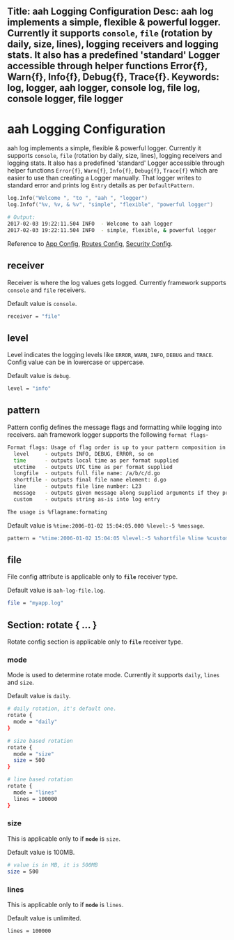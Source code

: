 Title: aah Logging Configuration
Desc: aah log implements a simple, flexible & powerful logger. Currently it supports `console`, `file` (rotation by daily, size,  lines), logging receivers and logging stats. It also has a predefined 'standard' Logger accessible through helper functions Error{f}, Warn{f}, Info{f}, Debug{f}, Trace{f}.
Keywords: log, logger, aah logger, console log, file log, console logger, file logger
---
# aah Logging Configuration

aah log implements a simple, flexible & powerful logger. Currently it supports `console`, `file` (rotation by daily, size,  lines), logging receivers and logging stats. It also has a predefined 'standard' Logger accessible through helper functions `Error{f}`, `Warn{f}`, `Info{f}`, `Debug{f}`, `Trace{f}` which are easier to use than creating a Logger manually. That logger writes to standard error and prints log `Entry` details as per `DefaultPattern`.

```go
log.Info("Welcome ", "to ", "aah ", "logger")
log.Infof("%v, %v, & %v", "simple", "flexible", "powerful logger")
```

```bash
# Output:
2017-02-03 19:22:11.504 INFO  - Welcome to aah logger
2017-02-03 19:22:11.504 INFO  - simple, flexible, & powerful logger
```

Reference to [App Config](app-config.html), [Routes Config](routes-config.html), [Security Config](security-config.html).

## receiver
Receiver is where the log values gets logged. Currently framework supports `console` and `file` receivers.

Default value is `console`.
```bash
receiver = "file"
```

## level
Level indicates the logging levels like `ERROR`, `WARN`, `INFO`, `DEBUG` and `TRACE`. Config value can be in lowercase or uppercase.

Default value is `debug`.
```bash
level = "info"
```

## pattern
Pattern config defines the message flags and formatting while logging into receivers. aah framework logger supports the following `format flags`-
```bash
Format flags: Usage of flag order is up to your pattern composition in the config.
  level     - outputs INFO, DEBUG, ERROR, so on
  time      - outputs local time as per format supplied
  utctime   - outputs UTC time as per format supplied
  longfile  - outputs full file name: /a/b/c/d.go
  shortfile - outputs final file name element: d.go
  line      - outputs file line number: L23
  message   - outputs given message along supplied arguments if they present
  custom    - outputs string as-is into log entry

The usage is %flagname:formating
```

Default value is `%time:2006-01-02 15:04:05.000 %level:-5 %message`.
```bash
pattern = "%time:2006-01-02 15:04:05 %level:-5 %shortfile %line %custom:- %message"
```

## file
File config attribute is applicable only to **`file`** receiver type.

Default value is `aah-log-file.log`.
```bash
file = "myapp.log"
```

## Section: rotate { ... }
Rotate config section is applicable only to **`file`** receiver type.

### mode
Mode is used to determine rotate mode. Currently it supports `daily`, `lines` and `size`.

Default value is `daily`.
```bash
# daily rotation, it's default one.
rotate {
  mode = "daily"
}

# size based rotation
rotate {
  mode = "size"
  size = 500
}

# line based rotation
rotate {
  mode = "lines"
  lines = 100000
}
```

### size
This is applicable only to if **`mode`** is `size`.

Default value is 100MB.
```bash
# value is in MB, it is 500MB
size = 500
```

### lines
This is applicable only to if **`mode`** is `lines`.

Default value is unlimited.
```bash
lines = 100000
```
